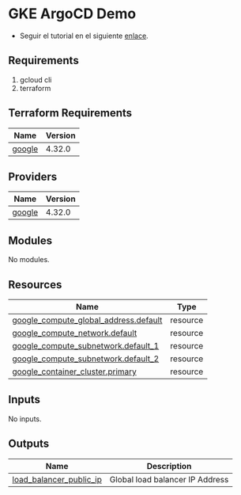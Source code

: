# GKE ArgoCD Demo

- Seguir el tutorial en el siguiente [enlace](https://medium.com/@carlos.rv125/gitops-con-argocd-en-google-kubernetes-engine-demo-2bc9e0b3a84c).

## Requirements

1. gcloud cli
2. terraform

## Terraform Requirements

| Name | Version |
|------|---------|
| <a name="requirement_google"></a> [google](#requirement\_google) | 4.32.0 |

## Providers

| Name | Version |
|------|---------|
| <a name="provider_google"></a> [google](#provider\_google) | 4.32.0 |

## Modules

No modules.

## Resources

| Name | Type |
|------|------|
| [google_compute_global_address.default](https://registry.terraform.io/providers/hashicorp/google/4.32.0/docs/resources/compute_global_address) | resource |
| [google_compute_network.default](https://registry.terraform.io/providers/hashicorp/google/4.32.0/docs/resources/compute_network) | resource |
| [google_compute_subnetwork.default_1](https://registry.terraform.io/providers/hashicorp/google/4.32.0/docs/resources/compute_subnetwork) | resource |
| [google_compute_subnetwork.default_2](https://registry.terraform.io/providers/hashicorp/google/4.32.0/docs/resources/compute_subnetwork) | resource |
| [google_container_cluster.primary](https://registry.terraform.io/providers/hashicorp/google/4.32.0/docs/resources/container_cluster) | resource |

## Inputs

No inputs.

## Outputs

| Name | Description |
|------|-------------|
| <a name="output_load_balancer_public_ip"></a> [load\_balancer\_public\_ip](#output\_load\_balancer\_public\_ip) | Global load balancer IP Address |
